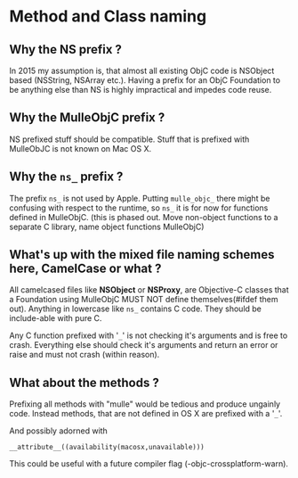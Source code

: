 # Method and Class naming

## Why the NS prefix ?

In 2015 my assumption is, that almost all existing ObjC code is NSObject based
(NSString, NSArray etc.). Having a prefix for an ObjC Foundation to be anything
else than NS is highly impractical and impedes code reuse.


## Why the MulleObjC prefix ?

NS prefixed stuff should be compatible. Stuff that is prefixed with MulleObJC
is not known on Mac OS X.


## Why the `ns_` prefix ?

The prefix `ns_` is not used by Apple. Putting `mulle_objc_` there might be
confusing with respect to the runtime, so `ns_` it is for now for functions defined
in MulleObjC.  (this is phased out. Move non-object functions to a separate
C library, name object functions MulleObjC)


## What's up with the mixed file naming schemes here, CamelCase or what ?

All camelcased files like **NSObject** or **NSProxy**, are Objective-C classes that a
Foundation using MulleObjC MUST NOT define themselves(#ifdef them out).
Anything in lowercase like `ns_` contains C code. They should be include-able with
pure C.

Any C function prefixed with '`_`' is not checking it's arguments and is free to
crash. Everything else should check it's arguments and return an error or raise
and must not crash (within reason).


## What about the methods ?

Prefixing all methods with "mulle" would be tedious and produce ungainly code.
Instead methods, that are not defined in OS X are prefixed with a '`_`'.

And possibly adorned with

`__attribute__((availability(macosx,unavailable)))`

This could be useful with a future compiler flag (-objc-crossplatform-warn).
